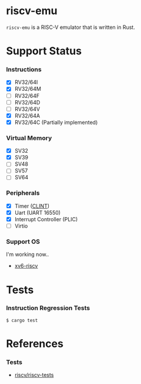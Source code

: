 # riscv-emu

`riscv-emu` is a RISC-V emulator that is written in Rust.

# Support Status

### Instructions

- [x] RV32/64I
- [x] RV32/64M
- [ ] RV32/64F
- [ ] RV32/64D
- [ ] RV32/64V
- [x] RV32/64A
- [x] RV32/64C (Partially implemented)

### Virtual Memory

- [x] SV32
- [x] SV39
- [ ] SV48
- [ ] SV57
- [ ] SV64

### Peripherals

- [x] Timer ([CLINT](https://static.dev.sifive.com/FU540-C000-v1.0.pdf))
- [x] Uart (UART 16550)
- [x] Interrupt Controller (PLIC)
- [ ] Virtio

### Support OS

I'm working now..
 - [xv6-riscv](https://github.com/mit-pdos/xv6-riscv)

# Tests

### Instruction Regression Tests

```
$ cargo test
```

# References

### Tests

- [riscv/riscv-tests](https://github.com/riscv/riscv-tests)

